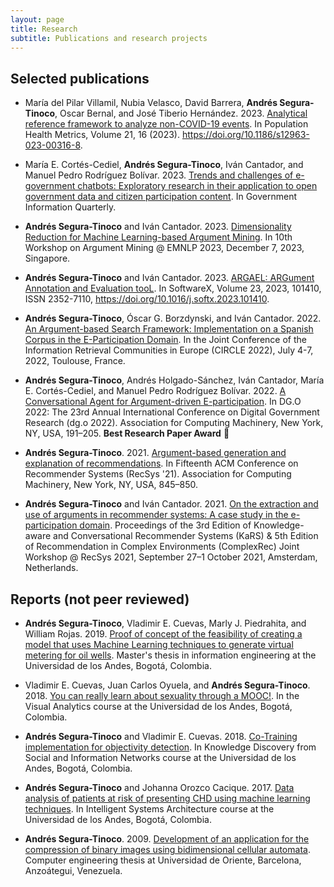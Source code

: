 ```yaml
---
layout: page
title: Research
subtitle: Publications and research projects
---
```


## Selected publications

- María del Pilar Villamil, Nubia Velasco, David Barrera, <b>Andrés Segura-Tinoco</b>, Oscar Bernal, and José Tiberio Hernández. 2023. <a href="https://pophealthmetrics.biomedcentral.com/articles/10.1186/s12963-023-00316-8">Analytical reference framework to analyze non-COVID-19 events</a>. In Population Health Metrics, Volume 21, 16 (2023). https://doi.org/10.1186/s12963-023-00316-8.

- María E. Cortés-Cediel, <b>Andrés Segura-Tinoco</b>, Iván Cantador, and Manuel Pedro Rodríguez Bolívar. 2023. <a href="#">Trends and challenges of e-government chatbots: Exploratory research in their application to open government data and citizen participation content</a>. In Government Information Quarterly.

- <b>Andrés Segura-Tinoco</b> and Iván Cantador. 2023. <a href="#">Dimensionality Reduction for Machine Learning-based Argument Mining</a>. In 10th Workshop on Argument Mining @ EMNLP 2023, December 7, 2023, Singapore.

- <b>Andrés Segura-Tinoco</b> and Iván Cantador. 2023. <a href="https://www.sciencedirect.com/science/article/pii/S2352711023001061" target="_blank">ARGAEL: ARGument Annotation and Evaluation tooL</a>. In SoftwareX, Volume 23, 2023, 101410, ISSN 2352-7110, https://doi.org/10.1016/j.softx.2023.101410.

- <b>Andrés Segura-Tinoco</b>, Óscar G. Borzdynski, and Iván Cantador. 2022. <a href="https://github.com/argrecsys/arg-ir-tool/blob/main/papers/circle22-paper-two-cols.pdf" target="_blank">An Argument-based Search Framework: Implementation on a Spanish Corpus in the E-Participation Domain</a>. In the Joint Conference of the Information Retrieval Communities in Europe (CIRCLE 2022), July 4-7, 2022, Toulouse, France.

- <b>Andrés Segura-Tinoco</b>, Andrés Holgado-Sánchez, Iván Cantador, María E. Cortés-Cediel, and Manuel Pedro Rodríguez Bolívar. 2022. <a href="https://dl.acm.org/doi/10.1145/3543434.3543447" target="_blank">A Conversational Agent for Argument-driven E-participation</a>. In DG.O 2022: The 23rd Annual International Conference on Digital Government Research (dg.o 2022). Association for Computing Machinery, New York, NY, USA, 191–205. <b>Best Research Paper Award</b> 🎉

- <b>Andrés Segura-Tinoco</b>. 2021. <a href="https://dl.acm.org/doi/10.1145/3460231.3473894" target="_blank">Argument-based generation and explanation of recommendations</a>. In Fifteenth ACM Conference on Recommender Systems (RecSys '21). Association for Computing Machinery, New York, NY, USA, 845–850.

- <b>Andrés Segura-Tinoco</b> and Iván Cantador. 2021. <a href="http://ceur-ws.org/Vol-2960/paper3.pdf" target="_blank">On the extraction and use of arguments in recommender systems: A case study in the e-participation domain</a>. Proceedings of the 3rd Edition of Knowledge-aware and Conversational Recommender Systems (KaRS) & 5th Edition of Recommendation in Complex Environments (ComplexRec) Joint Workshop @ RecSys 2021, September 27–1 October 2021, Amsterdam, Netherlands.

## Reports (not peer reviewed)

- <b>Andrés Segura-Tinoco</b>, Vladimir E. Cuevas, Marly J. Piedrahita, and William Rojas. 2019. <a href="#">Proof of concept of the feasibility of creating a model that uses Machine Learning techniques to generate virtual metering for oil wells</a>. Master's thesis in information engineering at the Universidad de los Andes, Bogotá, Colombia.

- Vladimir E. Cuevas, Juan Carlos Oyuela, and <b>Andrés Segura-Tinoco</b>. 2018. <a href="https://github.com/ansegura7/VA-Proyecto-Final-MOOC/blob/master/paper/Proyecto_Final_VA_EN.pdf" target="_blank">You can really learn about sexuality through a MOOC!</a>. In the Visual Analytics course at the Universidad de los Andes, Bogotá, Colombia.

- <b>Andrés Segura-Tinoco</b> and Vladimir E. Cuevas. 2018. <a href="https://github.com/ansegura7/ML_ObjectivityDetection/blob/master/paper/Co-Training_Implementation_for_Objectivity_Detection.pdf" target="_blank">Co-Training implementation for objectivity detection</a>. In Knowledge Discovery from Social and Information Networks course at the Universidad de los Andes, Bogotá, Colombia.

- <b>Andrés Segura-Tinoco</b> and Johanna Orozco Cacique. 2017. <a href="https://github.com/ansegura7/ML_CHD_Prediction/blob/master/paper/CHD_Prediction_using_ML_techniques.pdf" target="_blank">Data analysis of patients at risk of presenting CHD using machine learning techniques</a>. In Intelligent Systems Architecture course at the Universidad de los Andes, Bogotá, Colombia.

- <b>Andrés Segura-Tinoco</b>. 2009. <a href="#">Development of an application for the compression of binary images using bidimensional cellular automata</a>. Computer engineering thesis at Universidad de Oriente, Barcelona, Anzoátegui, Venezuela.
